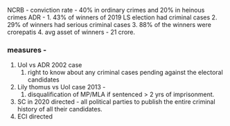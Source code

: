 NCRB - conviction rate - 40% in ordinary crimes and 20% in heinous crimes
ADR - 
	1. 43% of winners of 2019 LS election had criminal cases
	2. 29% of winners had serious criminal cases
	3. 88% of the winners were crorepatis
	4. avg asset of winners - 21 crore.

### measures - 
1. UoI vs ADR 2002 case
	1. right to know about any criminal cases pending against the electoral candidates
2. Lily thomus vs UoI case 2013 - 
	1. disqualification of MP/MLA if sentenced > 2 yrs of imprisonment.
3. SC in 2020 directed - all political parties to publish the entire criminal history of all their candidates.
4. ECI directed